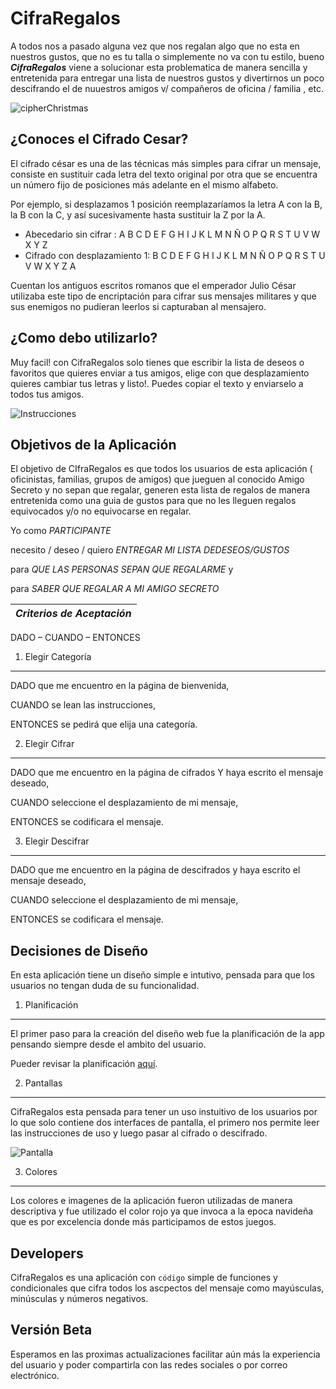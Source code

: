 # CifraRegalos

A todos nos a pasado alguna vez que nos regalan algo que no esta en nuestros gustos, que no es tu talla o simplemente no va con tu estilo, bueno ***CifraRegalos*** viene a solucionar esta problematica de manera sencilla y entretenida para entregar una lista de nuestros gustos y divertirnos un poco descifrando el de nuuestros amigos v/ compañeros de oficina / familia , etc.


![cipherChristmas](https://encrypted-tbn0.gstatic.com/images?q=tbn:ANd9GcSDzC1Dt59hamyiHHeGTuKHoYSRdl73IC0F-vlaoVQPxG5RuE1w)

## ¿Conoces el Cifrado Cesar?

El cifrado césar es una de las técnicas más simples para cifrar un mensaje, consiste en sustituir cada letra del texto original por otra que se encuentra un número fijo de posiciones más adelante en el mismo alfabeto.

Por ejemplo, si desplazamos 1 posición reemplazaríamos la letra A con la B, la B con la C, y así sucesivamente hasta sustituir la Z por la A.

- Abecedario sin cifrar : A B C D E F G H I J K L M N Ñ O P Q R S T U V W X Y Z 
- Cifrado con  desplazamiento 1: B C D E F G H I J K L M N Ñ O P Q R S T U V W X Y Z A

Cuentan los antiguos escritos romanos que el emperador Julio César utilizaba este tipo de encriptación para cifrar sus mensajes militares y que sus enemigos no pudieran leerlos si capturaban al mensajero.

## ¿Como debo utilizarlo?

Muy facil! con CifraRegalos solo tienes que escribir la lista de deseos o favoritos que quieres enviar a tus amigos, elige con que desplazamiento quieres cambiar tus letras y listo!. Puedes copiar el texto y enviarselo a todos tus amigos. 


![Instrucciones](https://drive.google.com/open?id=1HhTCukz7U3soJOqbxvD5N_xOU84u4GQa)


## Objetivos de la Aplicación

El objetivo de CIfraRegalos es que todos los usuarios de esta aplicación ( oficinistas, familias, grupos de amigos) que jueguen al conocido Amigo Secreto y no sepan que regalar, generen esta lista de regalos de manera entretenida como una guia de gustos para que no les lleguen regalos equivocados y/o no equivocarse en regalar. 

Yo como *PARTICIPANTE*

necesito / deseo / quiero *ENTREGAR MI LISTA DEDESEOS/GUSTOS*

para *QUE LAS PERSONAS SEPAN QUE REGALARME* y 

para *SABER QUE REGALAR A MI AMIGO SECRETO*




|*Criterios de Aceptación*|
|-----------|
DADO – CUANDO – ENTONCES


1. Elegir Categoría
______________

DADO que me encuentro en la página de bienvenida,

CUANDO se lean las instrucciones,

ENTONCES se pedirá que elija una categoría.


2. Elegir Cifrar
____________

DADO que me encuentro en la página de cifrados
Y haya escrito el mensaje deseado,

CUANDO seleccione el desplazamiento de mi mensaje,

ENTONCES se codificara el mensaje. 



3. Elegir Descifrar
______________________

DADO que me encuentro en la página de descifrados y haya escrito el mensaje deseado,

CUANDO seleccione el desplazamiento de mi mensaje,

ENTONCES se codificara el mensaje. 


## Decisiones de Diseño


En esta aplicación tiene un diseño simple e intutivo, pensada para que los usuarios no tengan duda de su funcionalidad. 

1. Planificación
_________

El primer paso para la creación del diseño web fue la planificación de la app pensando siempre desde el ambito del usuario.

Pueder revisar la planificación [aquí](https://trello.com/b/UhhdwEqt/cifrado-cesar-1).

2. Pantallas
____

CifraRegalos esta pensada para tener un uso instuitivo de los usuarios por lo que solo contiene dos interfaces de pantalla, el primero nos permite leer las instrucciones de uso y luego pasar al cifrado o descifrado.

![Pantalla](https://drive.google.com/open?id=1vkVWeKu-QaCRMhv8s90W8hBu6nGJopWM)


3. Colores
____

Los colores e imagenes de la aplicación fueron utilizadas de manera descriptiva y fue utilizado el color rojo ya que invoca a la epoca navideña que es por excelencia donde más participamos de estos juegos. 


## Developers

CifraRegalos es una aplicación con `código` simple de funciones y condicionales que cifra todos los ascpectos del mensaje como mayúsculas, minúsculas y números negativos. 


## Versión Beta

Esperamos en las proximas actualizaciones facilitar aún más la experiencia del usuario y poder compartirla con las redes sociales o por correo electrónico.
